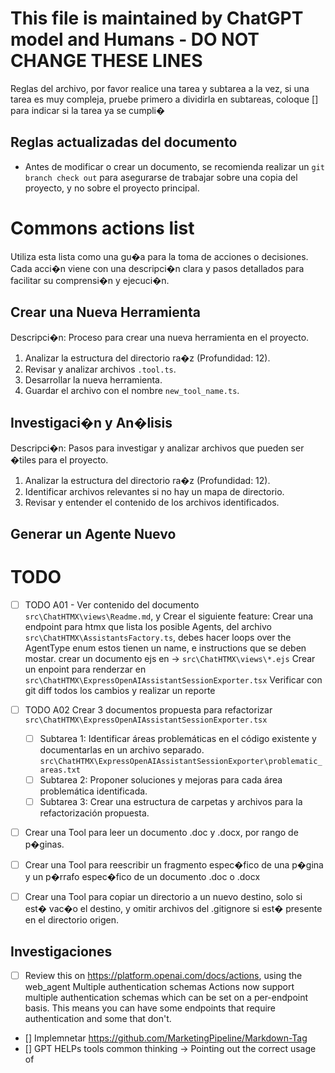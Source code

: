 # This file is maintained by ChatGPT model and Humans - DO NOT CHANGE THESE LINES

Reglas del archivo, por favor realice una tarea y subtarea a la vez,
si una tarea es muy compleja, pruebe primero a dividirla en subtareas,
coloque [] para indicar si la tarea ya se cumpli�

## Reglas actualizadas del documento

- Antes de modificar o crear un documento, se recomienda realizar un `git branch check out` para asegurarse de trabajar sobre una copia del proyecto, y no sobre el proyecto principal.

# Commons actions list

Utiliza esta lista como una gu�a para la toma de acciones o decisiones. Cada acci�n viene con una descripci�n clara y pasos detallados para facilitar su comprensi�n y ejecuci�n.

## Crear una Nueva Herramienta

Descripci�n: Proceso para crear una nueva herramienta en el proyecto.

1. Analizar la estructura del directorio ra�z (Profundidad: 12).
2. Revisar y analizar archivos `.tool.ts`.
3. Desarrollar la nueva herramienta.
4. Guardar el archivo con el nombre `new_tool_name.ts`.

## Investigaci�n y An�lisis

Descripci�n: Pasos para investigar y analizar archivos que pueden ser �tiles para el proyecto.

1. Analizar la estructura del directorio ra�z (Profundidad: 12).
2. Identificar archivos relevantes si no hay un mapa de directorio.
3. Revisar y entender el contenido de los archivos identificados.

## Generar un Agente Nuevo

# TODO

- [ ] TODO A01 - Ver contenido del documento `src\ChatHTMX\views\Readme.md`, y Crear el siguiente feature: Crear una endpoint para htmx que lista los posible Agents, del archivo `src\ChatHTMX\AssistantsFactory.ts`, debes hacer loops over the AgentType enum estos tienen un name, e instructions que se deben mostar.
      crear un documento ejs en -> `src\ChatHTMX\views\*.ejs`
      Crear un enpoint para renderzar en `src\ChatHTMX\ExpressOpenAIAssistantSessionExporter.tsx`
      Verificar con git diff todos los cambios y realizar un reporte

- [ ] TODO A02 Crear 3 documentos propuesta para refactorizar `src\ChatHTMX\ExpressOpenAIAssistantSessionExporter.tsx`

  - [ ] Subtarea 1: Identificar áreas problemáticas en el código existente y documentarlas en un archivo separado. `src\ChatHTMX\ExpressOpenAIAssistantSessionExporter\problematic_areas.txt`
  - [ ] Subtarea 2: Proponer soluciones y mejoras para cada área problemática identificada.
  - [ ] Subtarea 3: Crear una estructura de carpetas y archivos para la refactorización propuesta.

- [ ] Crear una Tool para leer un documento .doc y .docx, por rango de p�ginas.
- [ ] Crear una Tool para reescribir un fragmento espec�fico de una p�gina y un p�rrafo espec�fico de un documento .doc o .docx
- [ ] Crear una Tool para copiar un directorio a un nuevo destino, solo si est� vac�o el destino, y omitir archivos del .gitignore si est� presente en el directorio origen.

## Investigaciones

- [ ] Review this on https://platform.openai.com/docs/actions, using the web_agent
      Multiple authentication schemas
      Actions now support multiple authentication schemas which can be set on a per-endpoint basis. This means you can have some endpoints that require authentication and some that don't.

- [] Implemnetar
  https://github.com/MarketingPipeline/Markdown-Tag
- [] GPT HELPs tools common thinking -> Pointing out the correct usage of